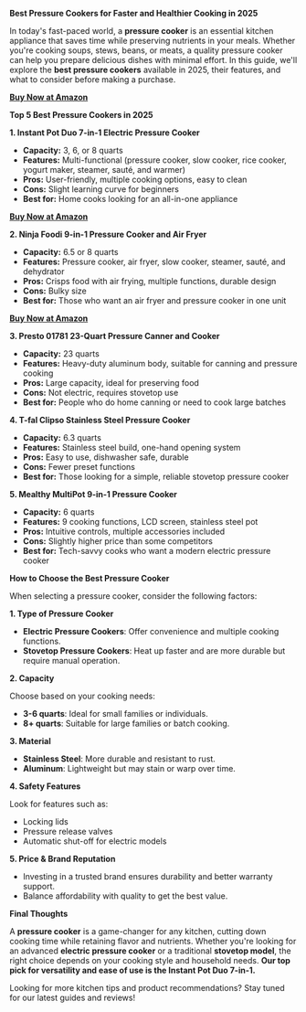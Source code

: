 **Best Pressure Cookers for Faster and Healthier Cooking in 2025**

In today's fast-paced world, a **pressure cooker** is an essential kitchen appliance that saves time while preserving nutrients in your meals. Whether you're cooking soups, stews, beans, or meats, a quality pressure cooker can help you prepare delicious dishes with minimal effort. In this guide, we'll explore the **best pressure cookers** available in 2025, their features, and what to consider before making a purchase.

[**Buy Now at Amazon**](https://amzn.to/4hZpysU)

**Top 5 Best Pressure Cookers in 2025**

**1. Instant Pot Duo 7-in-1 Electric Pressure Cooker**

-   **Capacity:** 3, 6, or 8 quarts
-   **Features:** Multi-functional (pressure cooker, slow cooker, rice cooker, yogurt maker, steamer, sauté, and warmer)
-   **Pros:** User-friendly, multiple cooking options, easy to clean
-   **Cons:** Slight learning curve for beginners
-   **Best for:** Home cooks looking for an all-in-one appliance

[**Buy Now at Amazon**](https://amzn.to/4hZpysU)

**2. Ninja Foodi 9-in-1 Pressure Cooker and Air Fryer**

-   **Capacity:** 6.5 or 8 quarts
-   **Features:** Pressure cooker, air fryer, slow cooker, steamer, sauté, and dehydrator
-   **Pros:** Crisps food with air frying, multiple functions, durable design
-   **Cons:** Bulky size
-   **Best for:** Those who want an air fryer and pressure cooker in one unit

[**Buy Now at Amazon**](https://amzn.to/4hZpysU)

**3. Presto 01781 23-Quart Pressure Canner and Cooker**

-   **Capacity:** 23 quarts
-   **Features:** Heavy-duty aluminum body, suitable for canning and pressure cooking
-   **Pros:** Large capacity, ideal for preserving food
-   **Cons:** Not electric, requires stovetop use
-   **Best for:** People who do home canning or need to cook large batches

**4. T-fal Clipso Stainless Steel Pressure Cooker**

-   **Capacity:** 6.3 quarts
-   **Features:** Stainless steel build, one-hand opening system
-   **Pros:** Easy to use, dishwasher safe, durable
-   **Cons:** Fewer preset functions
-   **Best for:** Those looking for a simple, reliable stovetop pressure cooker

**5. Mealthy MultiPot 9-in-1 Pressure Cooker**

-   **Capacity:** 6 quarts
-   **Features:** 9 cooking functions, LCD screen, stainless steel pot
-   **Pros:** Intuitive controls, multiple accessories included
-   **Cons:** Slightly higher price than some competitors
-   **Best for:** Tech-savvy cooks who want a modern electric pressure cooker

**How to Choose the Best Pressure Cooker**

When selecting a pressure cooker, consider the following factors:

**1. Type of Pressure Cooker**

-   **Electric Pressure Cookers**: Offer convenience and multiple cooking functions.
-   **Stovetop Pressure Cookers**: Heat up faster and are more durable but require manual operation.

**2. Capacity**

Choose based on your cooking needs:

-   **3-6 quarts**: Ideal for small families or individuals.
-   **8+ quarts**: Suitable for large families or batch cooking.

**3. Material**

-   **Stainless Steel**: More durable and resistant to rust.
-   **Aluminum**: Lightweight but may stain or warp over time.

**4. Safety Features**

Look for features such as:

-   Locking lids
-   Pressure release valves
-   Automatic shut-off for electric models

**5. Price & Brand Reputation**

-   Investing in a trusted brand ensures durability and better warranty support.
-   Balance affordability with quality to get the best value.

**Final Thoughts**

A **pressure cooker** is a game-changer for any kitchen, cutting down cooking time while retaining flavor and nutrients. Whether you're looking for an advanced **electric pressure cooker** or a traditional **stovetop model**, the right choice depends on your cooking style and household needs. **Our top pick for versatility and ease of use is the Instant Pot Duo 7-in-1.**

Looking for more kitchen tips and product recommendations? Stay tuned for our latest guides and reviews!